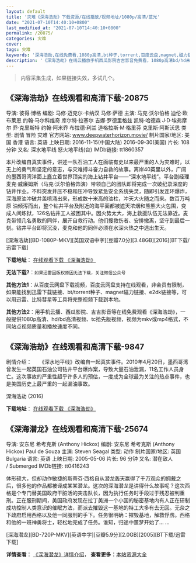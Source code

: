```yaml
---
layout: default
title: '灾难《深海浩劫》下载资源/在线播放/视频地址/1080p/高清/蓝光'
date: "2021-07-10T14:40:10+0800"
last_modified_at: "2021-07-10T14:40:10+0800"
permalink: /20875/
categories: 灾难
cover:
tags: 灾难
keywords: '深海浩劫,在线免费看,1080p高清,bt种子,torrent,百度云盘,magnet,磁力链,迅雷下载资源'
description: '《深海浩劫》在线云播放手机西瓜影院吉吉影音免费看，1080p高清bd/hd未删减完整版和tc抢先枪版，mkv/mp4格式，附带bt/torrent种子、magnet/磁力链、百度云盘、网盘资源迅雷下载链接'
---
```


>内容采集生成，如果链接失效，多试几个。


## 《深海浩劫》在线观看和高清下载-20875

导演: 彼得·博格 编剧: 马修·迈克尔·卡纳汉 马修·萨德 主演: 马克·沃尔伯格 迪伦·欧布莱恩 约翰·马尔科维奇 库尔特·拉塞尔 吉娜·罗德里格兹 凯特·哈德森 J·D·埃弗摩尔 乔·克里斯特 约翰·阿米乔 布拉德·利兰 道格拉斯·M·格里芬 克里斯·阿斯沃思 类型: 剧情 冒险 灾难 官方网站: www.deepwaterhorizon.movie/ 制片国家/地区: 美国 香港 语言: 英语 上映日期: 2016-11-15(中国大陆) 2016-09-30(美国) 片长: 108分钟 又名: 深水地平线 怒火地平线(台) IMDb链接: tt1860357

本片改编自真实事件，讲述一队石油工人在面临有史以来最严重的人为灾难时，以无上的勇气和坚定的意志，与灾难搏斗奋力自救的故事。离岸40英里以外，广阔的墨西哥湾洋面上矗立着世界顶尖的海上钻井平台——“深水地平线”。平台副经理麦克·威廉姆斯（马克·沃尔伯格饰演）带领自己的团队即将完成一次破纪录深度的钻井作业。不料突发井压不稳和压冲导致紧急安全系统失灵，随即引发连环爆炸，深海原油冲破井盖喷涌出来，形成数十米高的油柱，冲天大火随之而来。数百万吨原 油倾泻而出，整个钻井平台及附近的海平面都被遮天浓烟和熊熊大火包围，变成人间炼狱，126名钻井工人被困其中。因火势太大，海上救援队伍无法靠近。麦克带领几名勇敢的同伴，展开自救行动。他们搜救伤者、安排撤离，坚守到最后一刻。钻井平台即将沉没，麦克和他的同伴必须在水深火热之中逃出生天。


[深海浩劫][BD-1080P-MKV][英国双语中字][豆瓣7.0分][3.48GB][2016][BT下载/迅雷下载]

**下载地址**： [在线观看下载 《深海浩劫》](https://www.btdx8.com/torrent/deepwater_horizon_2016.html) 


**无法下载?**：`如果迅雷因版权原因无法下载，关注微信公众号 `

**其他方法1**：从百度云网盘下载视频，百度云网盘支持在线观看，非会员有限制，如果能找到迅雷下载链接、bt/torrent种子、magnet磁力链接、e2dk链接等，可以用迅雷、比特彗星等工具将完整视频下载到本地。

**其他方法2**：用手机云播、西瓜影院、吉吉影音等在线免费观看《深海浩劫》，一般提供1080p高清、hd/bd高清视频、tc抢先版视频，视频为mkv或mp4格式，不同站点视频质量和播放速度不同。


## 《深海浩劫》在线观看和高清下载-9847

剧情介绍：　　《深水地平线》改编自一起真实事件。2010年4月20日，墨西哥湾曾发生一起英国石油公司钻井平台爆炸案，导致大量石油泄漏，11名工作人员身亡。这次事故的严重性超乎许多人的预估，一度成为全球最为关注的热点事件，也是美国历史上最严重的一起漏油事故。


深海浩劫 (2016)

**下载地址**： [在线观看下载 《深海浩劫》](https://www.btbtdy.me/btdy/dy7311.html) 


## 《深海潜龙》在线观看和高清下载-25674

导演: 安东尼 希考克斯 (Anthony Hickox) 编剧: 安东尼 希考克斯 (Anthony Hickox) Paul de Souza 主演: Steven Seagal 类型: 动作 制片国家/地区: 英国 Bulgaria 语言: 英语 上映日期: 2005-05-06 片长: 96 分钟 又名: 潜在敌人 / Submerged IMDb链接: tt0416243

体形硕大，但却动作敏捷的斯蒂芬·西格自从潜龙轰天赢得了千万观众的拥戴之后，很多他的作品都被译成某某潜龙。这次的深海潜龙是讲得什么故事呢？这次西格是个专门替美国政府干脏活的突击队长，因为执行任务时手段过于残忍被判重刑。正在服刑期间，美国政府发现在拉丁美洲一个小国的秘密基地内有人正在研制成功控制人类意识的催眠方法，而派去摧毁这一基地的特工大多有去无回。无奈之下政府启用西格以及他一同服刑的手下。任务很明确：摧毁基地，解救俘虏。西格和他的一班神勇将士，轻松地完成了任务。谁知，归途中噩梦开始了… …


[深海潜龙][BD-720P-MKV][英语中字][豆瓣5.9分][2.0GB][2005][BT下载/迅雷下载]

**详情查看**： [《深海潜龙》详情介绍](/movie/25674/)， **查看更多**：[本站资源大全](/movie/t/all/)

